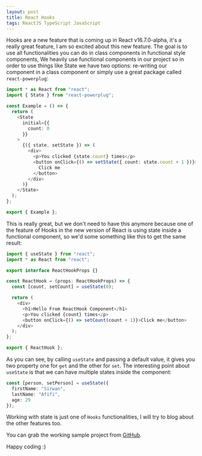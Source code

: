 ```yaml
---
layout: post
title: React Hooks
tags: ReactJS TypeScript JavaScript
---
```


Hooks are a new feature that is coming up in React v16.7.0-alpha, it's a really great feature, I am so excited about this new feature. The goal is to use all functionalities you can do in class components in functional style components, We heavily use functional components in our project so in order to use things like State we have two options: re-writing our component in a class component or simply use a great package called `react-powerplug`:

```ts
import * as React from "react";
import { State } from "react-powerplug";

const Example = () => {
  return (
    <State
      initial={{
        count: 0
      }}
    >
      {({ state, setState }) => (
        <div>
          <p>You clicked {state.count} times</p>
          <button onClick={() => setState({ count: state.count + 1 })}>
            Click me
          </button>
        </div>
      )}
    </State>
  );
};

export { Example };
```

This is really great, but we don't need to have this anymore because one of the feature of Hooks in the new version of React is using state inside a functional component, so we'd some something like this to get the same result:

```ts
import { useState } from "react";
import * as React from "react";

export interface ReactHookProps {}

const ReactHook = (props: ReactHookProps) => {
  const [count, setCount] = useState(0);

  return (
    <div>
      <h1>Hello From ReactHook Component</h1>
      <p>You clicked {count} times</p>
      <button onClick={() => setCount(count + 1)}>Click me</button>
    </div>
  );
};

export { ReactHook };
```

As you can see, by calling `useState` and passing a default value, it gives you two property one for `get` and the other for `set`. The interesting point about `useState` is that we can have multiple states inside the component:

```ts
const [person, setPerson] = useState({
  firstName: "Sirwan",
  lastName: "Afifi",
  age: 29
});
```

Working with state is just one of `Hooks` functionalities, I will try to blog about the other features too.

You can grab the working sample project from [GitHub](https://github.com/SirwanAfifi/react-hooks.git).

Happy coding :)
